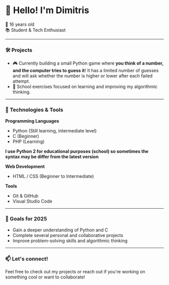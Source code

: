 # 👋 Hello! I'm Dimitris

🚀 16 years old  
📚 Student & Tech Enthusiast  

---

### 🛠 Projects

- 🎮 Currently building a small Python game where **you think of a number, and the computer tries to guess it**! It has a limited number of guesses and will ask whether the number is higher or lower after each failed attempt.
- 🧠 School exercises focused on learning and improving my algorithmic thinking.

---

### 🔧 Technologies & Tools

**Programming Languages**  
- Python (Still learning, intermediate level)  
- C (Beginner)  
- PHP (Learning)

**I use Python 2 for educational purposes (school) so sometimes the syntax may be differ from the latest version**

**Web Development**  
- HTML / CSS (Beginner to Intermediate)

**Tools**  
- Git & GitHub  
- Visual Studio Code

---

### 🎯 Goals for 2025

- Gain a deeper understanding of Python and C  
- Complete several personal and collaborative projects  
- Improve problem-solving skills and algorithmic thinking  

---

### 📫 Let's connect!

Feel free to check out my projects or reach out if you're working on something cool or want to collaborate!

